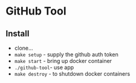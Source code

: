 # GitHub Tool



## Install

* clone...
* `make setup` - supply the github auth token
* `make start` - bring up docker container
* `./github-tool`- use app
* `make destroy` - to shutdown docker containers 

